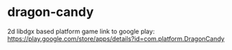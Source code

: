 # dragon-candy
2d libdgx based platform game 
link to google play:
https://play.google.com/store/apps/details?id=com.platform.DragonCandy
